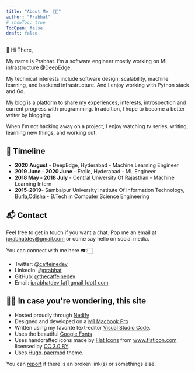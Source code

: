 ```yaml
---
title: "About Me  👨‍💻"
author: "Prabhat"
# showToc: true
TocOpen: false
draft: false
---
```


👋  Hi There,

My name is Prabhat. I’m a software engineer mostly working on ML infrastructure [@DeepEdge](https://www.deepedge.ai/).


My technical interests include software design, scalability, machine learning, and backend infrastructure. And I enjoy working with Python stack and Go.

My blog is a platform to share my experiences, interests, introspection and current progress with programming. In addition, I hope to become a better writer by blogging.


When I'm not hacking away on a project, I enjoy watching tv series, writing, learning new things, and working out.


## 📆 Timeline

* __2020 August__ - DeepEdge, Hyderabad - Machine Learning Engineer
* __2019 June - 2020 June__ - Frolic, Hyderabad - ML Engineer
* __2018 May - 2018 July__ - Central University Of Rajasthan - Machine Learning Intern
* __2015-2019__- Sambalpur University Institute Of Information Technology, Burla,Odisha - B.Tech in Computer Science Engineering


## 📬 Contact 


Feel free to get in touch if you want a chat. Pop me an email at <a href="mailto:iprabhatdev@gmail.com?subject=Hello%20Prabhat!">iprabhatdev@gmail.com</a> or come say hello on social media.

You can connect with me here ☎️👇🏻

- Twitter: <a href="https://twitter.com/thecaffeinedev" target="_blank">@caffeinedev</a>
- LinkedIn: <a href="https://www.linkedin.com/in/prabhat-kumar-sahu-b9a53674/" target="_blank">@prabhat</a>
- GitHub: <a href="https://github.com/thecaffeinedev" target="_blank">@thecaffeinedev</a>
- Email:  <a href = "mailto: iprabhatdev@gmail.com">iprabhatdev [at] gmail [dot]  com</a>

##  👨‍💻 In case you're wondering, this site


- Hosted proudly through <a href="https://www.netlify.com/" target="_blank">Netlify</a>
- Designed and developed on a <a href="" target="_blank">M1 Macbook Pro</a>
- Written using my favorite text-editor  <a href="https://code.visualstudio.com/" target="_blank">Visual Studio Code</a>.
- Uses the beautiful <a href="https://fonts.google.com/" target="_blank">Google Fonts</a>
- Uses handcrafted icons made by <a href="https://www.flaticon.com/authors/flat-icons" title="Flat Icons">Flat Icons</a> from <a href="https://www.flaticon.com/" title="Flaticon">www.flaticon.com</a> licensed by <a href="http://creativecommons.org/licenses/by/3.0/" title="Creative Commons BY 3.0" target="_blank">CC 3.0 BY</a>.
- Uses [Hugo-paermod](https://github.com/adityatelange/hugo-PaperMod) theme.



You can [report](https://github.com/TheCaffeineDev/iprabhat/issues/new) if there is an broken link(s) or somethings else.
